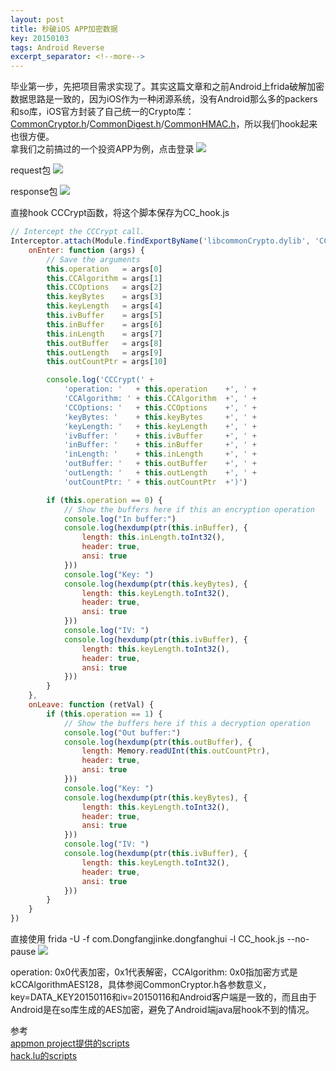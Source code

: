 ```yaml
---
layout: post
title: 秒破iOS APP加密数据
key: 20150103
tags: Android Reverse
excerpt_separator: <!--more-->
---
```

毕业第一步，先把项目需求实现了。其实这篇文章和之前Android上frida破解加密数据思路是一致的，因为iOS作为一种闭源系统，没有Android那么多的packers和so库，iOS官方封装了自己统一的Crypto库：  
[CommonCryptor.h](https://opensource.apple.com/source/CommonCrypto/CommonCrypto-36064/CommonCrypto/CommonCryptor.h)/[CommonDigest.h](https://opensource.apple.com/source/CommonCrypto/CommonCrypto-36064/CommonCrypto/CommonDigest.h.auto.html)/[CommonHMAC.h](https://opensource.apple.com/source/CommonCrypto/CommonCrypto-36064/CommonCrypto/CommonHMAC.h.auto.html)，所以我们hook起来也很方便。<!--more-->  
拿我们之前搞过的一个投资APP为例，点击登录
![](https://raw.githubusercontent.com/la0s/la0s.github.io/master/screenshots/20181207.1.png)

request包
![](https://raw.githubusercontent.com/la0s/la0s.github.io/master/screenshots/20181207.2.png)

response包
![](https://raw.githubusercontent.com/la0s/la0s.github.io/master/screenshots/20181207.3.png)

直接hook CCCrypt函数，将这个脚本保存为CC_hook.js
```javascript
// Intercept the CCCrypt call.
Interceptor.attach(Module.findExportByName('libcommonCrypto.dylib', 'CCCrypt'), {
    onEnter: function (args) {
        // Save the arguments
        this.operation   = args[0]
        this.CCAlgorithm = args[1]
        this.CCOptions   = args[2]
        this.keyBytes    = args[3]
        this.keyLength   = args[4]
        this.ivBuffer    = args[5]
        this.inBuffer    = args[6]
        this.inLength    = args[7]
        this.outBuffer   = args[8]
        this.outLength   = args[9]
        this.outCountPtr = args[10]

        console.log('CCCrypt(' + 
            'operation: '   + this.operation    +', ' +
            'CCAlgorithm: ' + this.CCAlgorithm  +', ' +
            'CCOptions: '   + this.CCOptions    +', ' +
            'keyBytes: '    + this.keyBytes     +', ' +
            'keyLength: '   + this.keyLength    +', ' +
            'ivBuffer: '    + this.ivBuffer     +', ' +
            'inBuffer: '    + this.inBuffer     +', ' +
            'inLength: '    + this.inLength     +', ' +
            'outBuffer: '   + this.outBuffer    +', ' +
            'outLength: '   + this.outLength    +', ' +
            'outCountPtr: ' + this.outCountPtr  +')')

        if (this.operation == 0) {
            // Show the buffers here if this an encryption operation
            console.log("In buffer:")
            console.log(hexdump(ptr(this.inBuffer), {
                length: this.inLength.toInt32(),
                header: true,
                ansi: true
            }))
            console.log("Key: ")
            console.log(hexdump(ptr(this.keyBytes), {
                length: this.keyLength.toInt32(),
                header: true,
                ansi: true
            }))
            console.log("IV: ")
            console.log(hexdump(ptr(this.ivBuffer), {
                length: this.keyLength.toInt32(),
                header: true,
                ansi: true
            }))
        }
    },
    onLeave: function (retVal) {
        if (this.operation == 1) {
            // Show the buffers here if this a decryption operation
            console.log("Out buffer:")
            console.log(hexdump(ptr(this.outBuffer), {
                length: Memory.readUInt(this.outCountPtr),
                header: true,
                ansi: true
            }))
            console.log("Key: ")
            console.log(hexdump(ptr(this.keyBytes), {
                length: this.keyLength.toInt32(),
                header: true,
                ansi: true
            }))
            console.log("IV: ")
            console.log(hexdump(ptr(this.ivBuffer), {
                length: this.keyLength.toInt32(),
                header: true,
                ansi: true
            }))
        }
    }
})
```
直接使用 frida -U -f com.Dongfangjinke.dongfanghui -l CC_hook.js --no-pause
![](https://raw.githubusercontent.com/la0s/la0s.github.io/master/screenshots/20181207.4.png)

operation: 0x0代表加密，0x1代表解密，CCAlgorithm: 0x0指加密方式是kCCAlgorithmAES128，具体参阅CommonCryptor.h各参数意义，key=DATA_KEY20150116和iv=20150116和Android客户端是一致的，而且由于Android是在so库生成的AES加密，避免了Android端java层hook不到的情况。

参考  
[appmon project提供的scripts](https://github.com/dpnishant/appmon/tree/master/scripts/iOS/Crypto)   
[hack.lu的scripts](https://github.com/theart42/hack.lu/blob/master/IOS/Notes/05-Crypt/00-crypto-hooks.md)  
